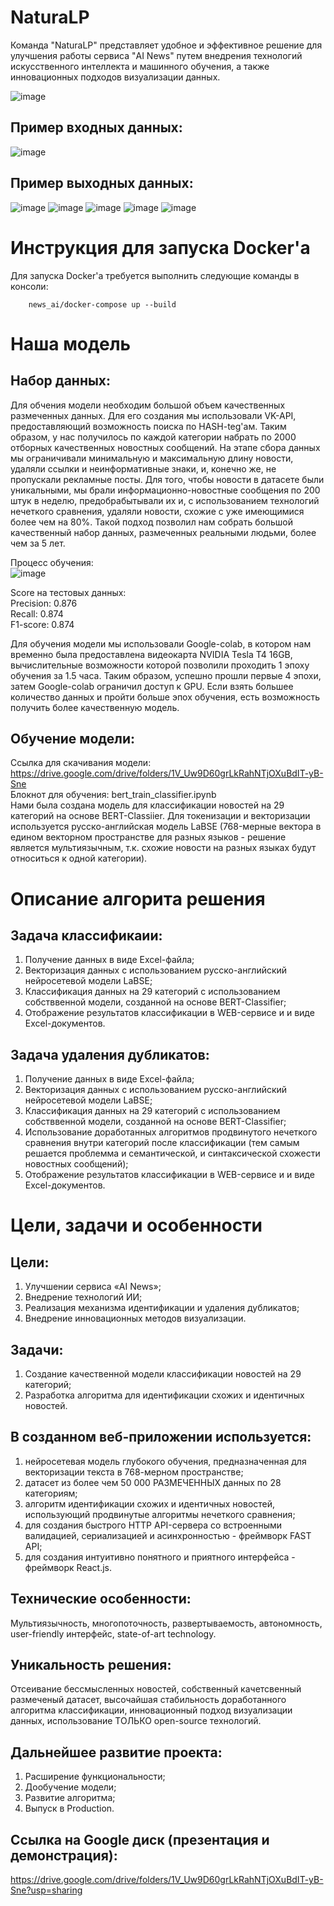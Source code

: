 # NaturaLP

Команда "NaturaLP" представляет удобное и эффективное решение для улучшения работы сервиса "AI News" путем внедрения технологий искусственного интеллекта и машинного обучения, а также инновационных подходов визуализации данных.

![image](https://github.com/vvlrff/news_ai/assets/125179070/9df08848-05e3-4b0f-a4dd-6ae380d62960)

## Пример входных данных:
![image](https://github.com/vvlrff/news_ai/assets/125179070/ba5a87c5-188f-4bd5-9aa5-2b632fe6ff32)

## Пример выходных данных:
![image](https://github.com/vvlrff/news_ai/assets/125179070/cd1f1d6d-7b08-4a91-a635-b899d22060eb)
![image](https://github.com/vvlrff/news_ai/assets/125179070/9bf67de8-7c97-4f57-93bf-e15aec10df6d)
![image](https://github.com/vvlrff/news_ai/assets/125179070/406c8929-6ae0-4fb8-aab2-3a4844cc8a1e)
![image](https://github.com/vvlrff/news_ai/assets/125179070/3d0d70c3-80de-4819-8257-555efca3e603)
![image](https://github.com/vvlrff/news_ai/assets/125179070/c1b2cb16-d263-4edd-baa2-01fe87c85e08)

# Инструкция для запуска Docker'a
Для запуска Docker'a требуется выполнить следующие команды в консоли:
```
    news_ai/docker-compose up --build
```

# Наша модель
## Набор данных:
Для обчения модели необходим большой объем качественных размеченных данных. Для его создания мы использовали VK-API, предоставляющий возможность поиска по HASH-teg'ам. Таким образом, у нас получилось по каждой категории набрать по 2000 отборных качественных новостных сообщений. На этапе сбора данных мы ограничивали минимальную и максимальную длину новости, удаляли ссылки и неинформативные знаки, и, конечно же, не пропускали рекламные посты. Для того, чтобы новости в датасете были уникальными, мы брали информационно-новостные сообщения по 200 штук в неделю, предобрабытывали их и, с использованием технологий нечеткого сравнения, удаляли новости, схожие с уже имеющимися более чем на 80%. Такой подход позволил нам собрать большой качественный набор данных, размеченных реальными людьми, более чем за 5 лет.

Процесс обучения:   
![image](https://github.com/vvlrff/news_ai/assets/125179070/a9dc1c1a-6df9-49a0-9fb4-55418bf4caaf)

Score на тестовых данных:      
Precision: 0.876   
Recall: 0.874   
F1-score: 0.874   

Для обучения модели мы использовали Google-colab, в котором нам временно была предоставлена видеокарта NVIDIA Tesla T4 16GB, вычислительные возможности которой позволили проходить 1 эпоху обучения за 1.5 часа. Таким образом, успешно прошли первые 4 эпохи, затем Google-colab ограничил доступ к GPU. Если взять большее количество данных и пройти больше эпох обучения, есть возможность получить более качественную модель.

## Обучение модели:
Ссылка для скачивания модели: https://drive.google.com/drive/folders/1V_Uw9D60grLkRahNTjOXuBdIT-yB-Sne   
Блокнот для обучения: bert_train_classifier.ipynb   
Нами была создана модель для классификации новостей на 29 категорий на основе BERT-Classiier. Для токенизации и векторизации используется русско-английская модель LaBSE (768-мерные вектора в едином векторном пространстве для разных языков - решение является мультиязычным, т.к. схожие новости на разных языках будут относиться к одной категории).

# Описание алгорита решения
## Задача классификаии:
1) Получение данных в виде Excel-файла;
2) Векторизация данных с использованием русско-английский нейросетевой модели LaBSE;
3) Классификация данных на 29 категорий с использованием собстввенной модели, созданной на основе BERT-Classifier;
4) Отображение результатов классификации в WEB-сервисе и и виде Excel-документов.

## Задача удаления дубликатов:
1) Получение данных в виде Excel-файла;
2) Векторизация данных с использованием русско-английский нейросетевой модели LaBSE;
3) Классификация данных на 29 категорий с использованием собстввенной модели, созданной на основе BERT-Classifier;
4) Использование доработанных алгоритмов продвинутого нечеткого сравнения внутри категорий после классификации (тем самым решается проблемма и семантической, и синтаксической схожести новостных сообщений);
5) Отображение результатов классификации в WEB-сервисе и и виде Excel-документов.

# Цели, задачи и особенности
## Цели:
1) Улучшении сервиса «AI News»;
2) Внедрение технологий ИИ;
3) Реализация механизма идентификации и удаления дубликатов;
4) Внедрение инновационных методов визуализации.

## Задачи:
1) Создание качественной модели классификации новостей на 29 категорий;
2) Разработка алгоритма для идентификации схожих и идентичных новостей.

## В созданном веб-приложении используется:
1) нейросетевая модель глубокого обучения, предназначенная для векторизации текста в 768-мерном пространстве;
2) датасет из более чем 50 000 РАЗМЕЧЕННЫХ данных по 28 категориям;
3) алгоритм идентификации схожих и идентичных новостей, использующий продвинутые алгоритмы нечеткого сравнения;
4) для создания быстрого HTTP API-сервера со встроенными валидацией, сериализацией и асинхронностью - фреймворк FAST API;
5) для создания интуитивно понятного и приятного интерфейса - фреймворк React.js.

## Технические особенности:
Мультиязычность, многопоточность, развертываемость, автономность, user-friendly интерфейс, state-of-art technology.

## Уникальность решения:
Отсеивание бессмысленных новостей, собственный качетсвенный размеченый датасет, высочайшая стабильность доработанного алгоритма классификации, инновационный подход визуализации данных, использование ТОЛЬКО open-source технологий.

## Дальнейшее развитие проекта:
1) Расширение функциональности;
2) Дообучение модели;
3) Развитие алгоритма;
4) Выпуск в Production.

## Ссылка на Google диск (презентация и демонстрация):
https://drive.google.com/drive/folders/1V_Uw9D60grLkRahNTjOXuBdIT-yB-Sne?usp=sharing


<!-- MARKDOWN LINKS & IMAGES -->
<!-- https://www.markdownguide.org/basic-syntax/#reference-style-links -->
[React.js]: https://img.shields.io/badge/React-20232A?style=for-the-badge&logo=react&logoColor=61DAFB
[React-url]: https://reactjs.org/

[FastApi.py]: https://fastapi.tiangolo.com/img/logo-margin/logo-teal.png
[FastApi-url]: https://fastapi.tiangolo.com/
